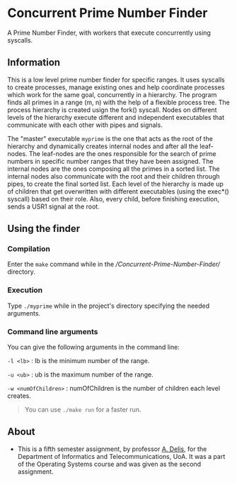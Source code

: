 # Concurrent Prime Number Finder
 A Prime Number Finder, with workers that execute concurrently using syscalls.

## Information
This is a low level prime number finder for specific ranges. It uses syscalls to create processes, manage existing ones and help coordinate processes which work for the same goal, concurrently in a hierarchy. The program finds all primes in a range (m, n) with the help of a flexible process tree. The process hierarchy is created usign the fork() syscall. Nodes on different levels of the hierarchy execute different and independent executables that communicate with each other with pipes and signals. 

The "master" executable ``` myprime ``` is the one that acts as the root of the hierarchy and dynamically creates internal nodes and after all the leaf-nodes. The leaf-nodes are the ones responsible for the search of prime numbers in specific number ranges that they have been assigned. The internal nodes are the ones composing all the primes in a sorted list. The internal nodes also communicate with the root and their children through pipes, to create the final sorted list. Each level of the hierarchy is made up of children that get overwritten with different executables (using the exec*() syscall) based on their role. Also, every child, before finishing execution, sends a USR1 signal at the root.

## Using the finder

### Compilation

Enter the ``` make ``` command while in the */Concurrent-Prime-Number-Finder/* directory.

### Execution 

Type ``` ./myprime ``` while in the project's directory specifying the needed arguments.

### Command line arguments
You can give the following arguments in the command line:

``` -l <lb> ``` : lb is the minimum number of the range.

``` -u <ub> ``` : ub is the maximum number of the range.

``` -w <numOfChildren> ``` : numOfChildren is the number of children each level creates.

> You can use ``` ./make run ``` for a faster run.

## About
- This is a fifth semester assignment, by professor [A. Delis](https://www.alexdelis.eu/), for the Department of Informatics and Telecommunications, UoA. It was a part of the Operating Systems course and was given as the second assignment.
